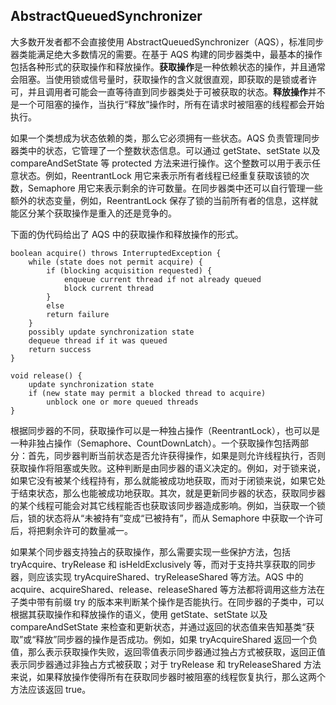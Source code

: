## AbstractQueuedSynchronizer ##

大多数开发者都不会直接使用 AbstractQueuedSynchronizer（AQS），标准同步器类能满足绝大多数情况的需要。在基于 AQS 构建的同步器类中，最基本的操作包括各种形式的获取操作和释放操作。**获取操作**是一种依赖状态的操作，并且通常会阻塞。当使用锁或信号量时，获取操作的含义就很直观，即获取的是锁或者许可，并且调用者可能会一直等待直到同步器类处于可被获取的状态。**释放操作**并不是一个可阻塞的操作，当执行“释放”操作时，所有在请求时被阻塞的线程都会开始执行。

如果一个类想成为状态依赖的类，那么它必须拥有一些状态。AQS 负责管理同步器类中的状态，它管理了一个整数状态信息。可以通过 getState、setState 以及 compareAndSetState 等 protected 方法来进行操作。这个整数可以用于表示任意状态。例如，ReentrantLock 用它来表示所有者线程已经重复获取该锁的次数，Semaphore 用它来表示剩余的许可数量。在同步器类中还可以自行管理一些额外的状态变量，例如，ReentrantLock 保存了锁的当前所有者的信息，这样就能区分某个获取操作是重入的还是竞争的。

下面的伪代码给出了 AQS 中的获取操作和释放操作的形式。

	boolean acquire() throws InterruptedException {
		while (state does not permit acquire) {
			if (blocking acquisition requested) {
				enqueue current thread if not already queued
				block current thread
			}
			else
			return failure
		}
		possibly update synchronization state
		dequeue thread if it was queued
		return success
	}

	void release() {
		update synchronization state
		if (new state may permit a blocked thread to acquire)
			unblock one or more queued threads
	}

根据同步器的不同，获取操作可以是一种独占操作（ReentrantLock），也可以是一种非独占操作（Semaphore、CountDownLatch）。一个获取操作包括两部分：首先，同步器判断当前状态是否允许获得操作，如果是则允许线程执行，否则获取操作将阻塞或失败。这种判断是由同步器的语义决定的。例如，对于锁来说，如果它没有被某个线程持有，那么就能被成功地获取，而对于闭锁来说，如果它处于结束状态，那么也能被成功地获取。其次，就是更新同步器的状态，获取同步器的某个线程可能会对其它线程能否也获取该同步器造成影响。例如，当获取一个锁后，锁的状态将从“未被持有”变成“已被持有”，而从 Semaphore 中获取一个许可后，将把剩余许可的数量减一。

如果某个同步器支持独占的获取操作，那么需要实现一些保护方法，包括 tryAcquire、tryRelease 和 isHeldExclusively 等，而对于支持共享获取的同步器，则应该实现 tryAcquireShared、tryReleaseShared 等方法。AQS 中的 acquire、acquireShared、release、releaseShared 等方法都将调用这些方法在子类中带有前缀 try 的版本来判断某个操作是否能执行。在同步器的子类中，可以根据其获取操作和释放操作的语义，使用 getState、setState 以及 compareAndSetState 来检查和更新状态，并通过返回的状态值来告知基类“获取”或“释放”同步器的操作是否成功。例如，如果 tryAcquireShared 返回一个负值，那么表示获取操作失败，返回零值表示同步器通过独占方式被获取，返回正值表示同步器通过非独占方式被获取；对于 tryRelease 和 tryReleaseShared 方法来说，如果释放操作使得所有在获取同步器时被阻塞的线程恢复执行，那么这两个方法应该返回 true。